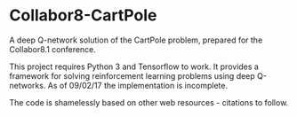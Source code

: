 # Collabor8-CartPole
A deep Q-network solution of the CartPole problem, prepared for the Collabor8.1 conference.

This project requires Python 3 and Tensorflow to work. It provides a framework for solving reinforcement learning problems using deep Q-networks. As of 09/02/17 the implementation is incomplete.

The code is shamelessly based on other web resources - citations to follow.
